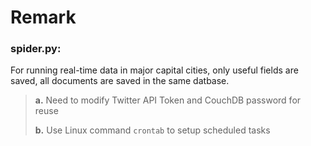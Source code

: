 # Remark
### spider.py:
For running real-time data in major capital cities, only useful fields are saved, all documents are saved in the same datbase.

> **a.** Need to modify Twitter API Token and CouchDB password for reuse
>
> **b.** Use Linux command `crontab` to setup scheduled tasks
